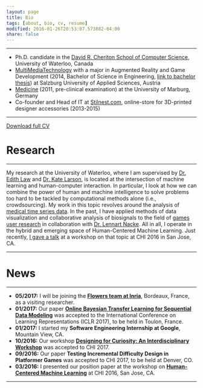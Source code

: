 ```yaml
---
layout: page
title: Bio
tags: [about, bio, cv, resume]
modified: 2016-01-26T20:53:07.573882-04:00
share: false
---
```


---

* Ph.D. candidate in the <a href="https://cs.uwaterloo.ca/" target="_blank">David R. Cheriton School of Computer Science</a>, University of Waterloo, Canada
* <a href="https://multimediatechnology.at/" target="_blank">MultiMediaTechnology</a> with a major in Augmented Reality and Game Development (2014, Bachelor of Science in Engineering, <a href="{{ site.url }}/publications/schaekermann_bachelorsthesis_2014.pdf" target="_blank">link to bachelor thesis</a>) at Salzburg University of Applied Sciences, Austria
* <a href="https://www.uni-marburg.de/fb20" target="_blank">Medicine</a> (2011, pre-clinical examination) at the University of Marburg, Germany
* Co-founder and Head of IT at <a href="https://stilnest.com/en/" target="_blank">Stilnest.com</a>, online-store for 3D-printed designer accessories (2013-2015)

-------

<a href="{{ site.url }}/downloads/cv_resume_mike_schaekermann.pdf" target="_blank" class="btn pull-right">Download full CV</a>

# Research

---

My research at the University of Waterloo, where I am supervised by <a href="http://edithlaw.ca/" target="_blank">Dr. Edith Law</a> and <a href="https://cs.uwaterloo.ca/~klarson/" target="_blank">Dr. Kate Larson</a>, is located at the intersection of machine learning and human-computer interaction. In particular, I look at how we can combine the power of human and machine intelligence to solve problems too hard to be tackled by computational methods alone (i.e., crowdsourcing). My work in this topic revolves around the analysis of [medical time series data]({{site.url}}/projects/#crowdeeg). In the past, I have applied methods of data visualization and collaborative analysis of biosignals to the field of [games user research]({{site.url}}/projects/#collaborative-biosignal-and-gameplay-analysis) in collaboration with <a href="http://www.acagamic.com/" target="_blank">Dr. Lennart Nacke</a>. All in all, I operate in the hybrid and emerging space of Human-Centered Machine Learning. Just recently, [I gave a talk]({{site.url}}/presentations/#chi2016-resolvable-vs-irresolvable-ambiguity) at a workshop on that topic at CHI 2016 in San Jose, CA.

---

# News

---

* **05/2017:** I will be joining the <a href="https://flowers.inria.fr/" target="_blank">**Flowers team at Inria**</a>, Bordeaux, France, as a visiting researcher.
* **01/2017:** Our paper <a href="https://openreview.net/pdf?id=ByqiJIqxg" target="_blank">**Online Bayesian Transfer Learning for Sequential Data Modeling**</a> was accepted to the International Conference on Learning Representations (ICLR 2017), to be held in Toulon, France.
* **01/2017:** I started my **Software Engineering Internship at Google**, Mountain View, CA.
* **10/2016:** Our workshop <a href="https://www.crowdcurio.com/research/workshops/chi2017/" target="_blank">**Designing for Curiosity: An Interdisciplinary Workshop**</a> was accepted to CHI 2017.
* **09/2016:** Our paper **Testing Incremental Difficulty Design in Platformer Games** was accepted to CHI 2017, to be held at Denver, CO.
* **03/2016:** I presented our position paper at the workshop on <a href="http://hcml2016.goldsmithsdigital.com/" target="_blank">**Human-Centered Machine Learning**</a> at CHI 2016, San Jose, CA.

---